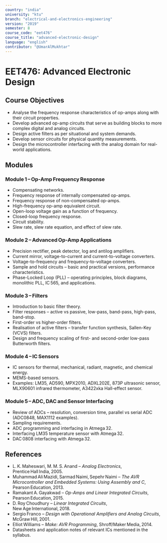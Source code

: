 ```yaml
---
country: "india"
university: "ktu"
branch: "electrical-and-electronics-engineering"
version: "2019"
semester: 8
course_code: "eet476"
course_title: "advanced-electronic-design"
language: "english"
contributor: "@UmarAlMukhtar"
---
```


# EET476: Advanced Electronic Design  

## Course Objectives  
- Analyse the frequency response characteristics of op-amps along with their circuit properties.  
- Develop advanced op-amp circuits that serve as building blocks to more complex digital and analog circuits.  
- Design active filters as per situational and system demands.  
- Develop sensor circuits for physical quantity measurements.  
- Design the microcontroller interfacing with the analog domain for real-world applications.  

## Modules  

### Module 1 – Op-Amp Frequency Response  
- Compensating networks.  
- Frequency response of internally compensated op-amps.  
- Frequency response of non-compensated op-amps.  
- High-frequency op-amp equivalent circuit.  
- Open-loop voltage gain as a function of frequency.  
- Closed-loop frequency response.  
- Circuit stability.  
- Slew rate, slew rate equation, and effect of slew rate.  

### Module 2 – Advanced Op-Amp Applications  
- Precision rectifier, peak detector, log and antilog amplifiers.  
- Current mirror, voltage-to-current and current-to-voltage converters.  
- Voltage-to-frequency and frequency-to-voltage converters.  
- Sample and hold circuits – basic and practical versions, performance characteristics.  
- Phase-Locked Loop (PLL) – operating principles, block diagrams, monolithic PLL, IC 565, and applications.  

### Module 3 – Filters  
- Introduction to basic filter theory.  
- Filter responses – active vs passive, low-pass, band-pass, high-pass, band-stop.  
- First-order vs higher-order filters.  
- Realisation of active filters – transfer function synthesis, Sallen-Key (VCVS) filters.  
- Design and frequency scaling of first- and second-order low-pass Butterworth filters.  

### Module 4 – IC Sensors  
- IC sensors for thermal, mechanical, radiant, magnetic, and chemical energy.  
- MEMS-based sensors.  
- Examples: LM35, AD590, MPX2010, ADXL202E, 873P ultrasonic sensor, MLX90601 infrared thermometer, A3422xka Hall-effect sensor.  

### Module 5 – ADC, DAC and Sensor Interfacing  
- Review of ADCs – resolution, conversion time, parallel vs serial ADC (ADC0848, MAX1112 examples).  
- Sampling requirements.  
- ADC programming and interfacing in Atmega 32.  
- Interfacing LM35 temperature sensor with Atmega 32.  
- DAC 0808 interfacing with Atmega 32.  

## References  
- L. K. Maheswari, M. M. S. Anand – *Analog Electronics*, Prentice Hall India, 2005.  
- Muhammad Ali Mazidi, Sarmad Naimi, Sepehr Naimi – *The AVR Microcontroller and Embedded Systems: Using Assembly and C*, Pearson Education, 2013.  
- Ramakant A. Gayakwad – *Op-Amps and Linear Integrated Circuits*, Pearson Education, 2015.  
- D. Roy Choudhury – *Linear Integrated Circuits*, New Age International, 2018.  
- Sergio Franco – *Design with Operational Amplifiers and Analog Circuits*, McGraw Hill, 2001.  
- Elliot Williams – *Make: AVR Programming*, Shroff/Maker Media, 2014.  
- Datasheets and application notes of relevant ICs mentioned in the syllabus.  
